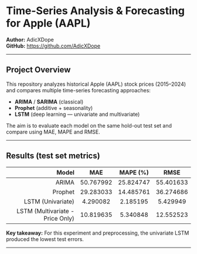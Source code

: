 # Time-Series Analysis & Forecasting for Apple (AAPL)

**Author:** AdicXDope  
**GitHub:** https://github.com/AdicXDope

---

## Project Overview

This repository analyzes historical Apple (AAPL) stock prices (2015–2024) and compares multiple time-series forecasting approaches:

- **ARIMA** / **SARIMA** (classical)
- **Prophet** (additive + seasonality)
- **LSTM** (deep learning — univariate and multivariate)

The aim is to evaluate each model on the same hold-out test set and compare using MAE, MAPE and RMSE.

---

## Results (test set metrics)

| Model                                 | MAE       | MAPE (%) | RMSE     |
|--------------------------------------:|:---------:|:--------:|:--------:|
| ARIMA                                | 50.767992 | 25.824747| 55.401633|
| Prophet                              | 29.283033 | 14.485761| 36.274686|
| LSTM (Univariate)                    | 4.290082  | 2.185195 | 5.429949 |
| LSTM (Multivariate - Price Only)     | 10.819635 | 5.340848 | 12.552523|

**Key takeaway:** For this experiment and preprocessing, the univariate LSTM produced the lowest test errors.

---
